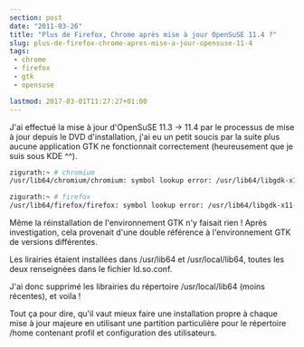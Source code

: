 ```yaml
---
section: post
date: "2011-03-26"
title: "Plus de Firefox, Chrome après mise à jour OpenSuSE 11.4 ?"
slug: plus-de-firefox-chrome-apres-mise-a-jour-opensuse-11-4
tags:
 - chrome
 - firefox
 - gtk
 - opensuse

lastmod: 2017-03-01T11:27:27+01:00
---
```


J'ai effectué la mise à jour d'OpenSuSE 11.3 -> 11.4 par le processus de mise à jour depuis le DVD d'installation, j'ai eu un petit soucis par la suite plus aucune application GTK ne fonctionnait correctement (heureusement que je suis sous KDE ^^).

``` bash
zigurath:~ # chromium
/usr/lib64/chromium/chromium: symbol lookup error: /usr/lib64/libgdk-x11-2.0.so.0: undefined symbol: g_source_set_name

zigurath:~ # firefox
/usr/lib64/firefox/firefox: symbol lookup error: /usr/lib64/libgdk-x11-2.0.so.0: undefined symbol: g_source_set_name
```

Même la réinstallation de l'environnement GTK n'y faisait rien ! Après investigation, cela provenait d'une double référence à l'environnement GTK de versions différentes.

Les lirairies étaient installées dans /usr/lib64 et /usr/local/lib64, toutes les deux renseignées dans le fichier ld.so.conf.

J'ai donc supprimé les librairies du répertoire /usr/local/lib64 (moins récentes), et voila !

Tout ça pour dire, qu'il vaut mieux faire une installation propre à chaque mise à jour majeure en utilisant une partition particulière pour le répertoire /home contenant profil et configuration des utilisateurs.


